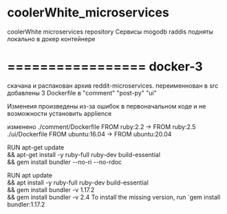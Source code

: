 # coolerWhite_microservices
coolerWhite microservices repository
Сервисы mogodb raddis подняты локально в докер контейнере

=================
docker-3
=================
скачана и распакован архив reddit-microservices. переименнован в src
добавлены 3 Dockerfile в "comment" "post-py" "ui"

Изменеия произведены из-за ошибок в первоначальном коде и не возможности установить applience

изменено
./comment/Dockerfile
FROM ruby:2.2 -> FROM ruby:2.5
./ui/Dockerfile
FROM ubuntu:16.04 -> FROM ubuntu:20.04

RUN apt-get update \
 && apt-get install -y ruby-full ruby-dev build-essential \
 && gem install bundler --no-ri --no-rdoc

RUN apt update \
    && apt install -y ruby-full ruby-dev build-essential \
    && gem install bundler -v 1.17.2 \
    && gem install bundler -v 2.4
To install the missing version, run `gem install bundler:1.17.2
